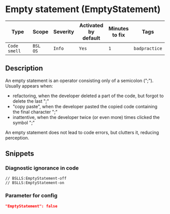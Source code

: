 # Empty statement (EmptyStatement)

Type | Scope | Severity | Activated<br>by default | Minutes<br>to fix | Tags
--- | --- | --- | --- | --- | ---
`Code smell` | `BSL`<br>`OS` | `Info` | `Yes` | `1` | `badpractice`

<!-- Блоки выше заполняются автоматически, не трогать -->

## Description

An empty statement is an operator consisting only of a semicolon (";"). Usually appears when:

- refactoring, when the developer deleted a part of the code, but forgot to delete the last ";"
- "copy paste", when the developer pasted the copied code containing the final character ";"
- inattentive, when the developer twice (or even more) times clicked the symbol ";"

An empty statement does not lead to code errors, but clutters it, reducing perception.

## Snippets

<!-- Блоки ниже заполняются автоматически, не трогать -->

### Diagnostic ignorance in code

```bsl
// BSLLS:EmptyStatement-off
// BSLLS:EmptyStatement-on
```

### Parameter for config

```json
"EmptyStatement": false
```
